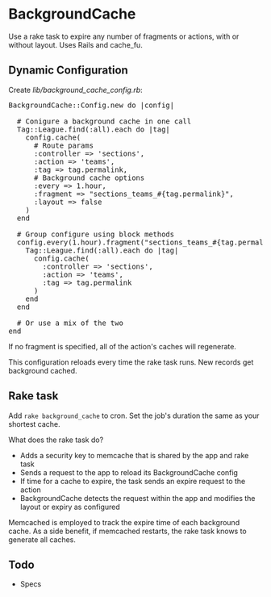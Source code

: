 BackgroundCache
===============

Use a rake task to expire any number of fragments or actions, with or without layout. Uses Rails and cache_fu.

Dynamic Configuration
---------------------

Create *lib/background\_cache\_config.rb*:

<pre>
BackgroundCache::Config.new do |config|

  # Conigure a background cache in one call
  Tag::League.find(:all).each do |tag|
    config.cache(
      # Route params
      :controller => 'sections',
      :action => 'teams',
      :tag => tag.permalink,
      # Background cache options
      :every => 1.hour,
      :fragment => "sections_teams_#{tag.permalink}",
      :layout => false
    )
  end
  
  # Group configure using block methods
  config.every(1.hour).fragment("sections_teams_#{tag.permalink}").layout(false) do
    Tag::League.find(:all).each do |tag|
      config.cache(
        :controller => 'sections',
        :action => 'teams',
        :tag => tag.permalink
      )
    end
  end
  
  # Or use a mix of the two
end
</pre>

If no fragment is specified, all of the action's caches will regenerate.

This configuration reloads every time the rake task runs. New records get background cached.

Rake task
---------

Add <code>rake background_cache</code> to cron. Set the job's duration the same as your shortest cache.

What does the rake task do?

* Adds a security key to memcache that is shared by the app and rake task
* Sends a request to the app to reload its BackgroundCache config
* If time for a cache to expire, the task sends an expire request to the action
* BackgroundCache detects the request within the app and modifies the layout or expiry as configured

Memcached is employed to track the expire time of each background cache. As a side benefit, if memcached restarts, the rake task knows to generate all caches.

Todo
----

* Specs